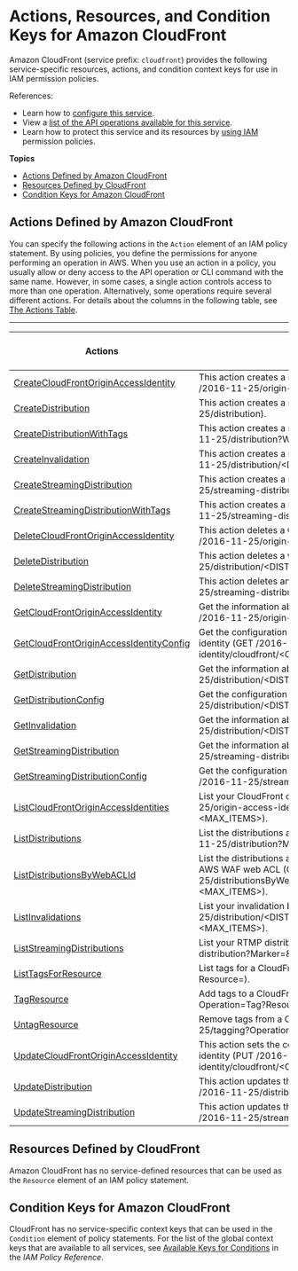 # Actions, Resources, and Condition Keys for Amazon CloudFront<a name="list_amazoncloudfront"></a>

Amazon CloudFront \(service prefix: `cloudfront`\) provides the following service\-specific resources, actions, and condition context keys for use in IAM permission policies\.

References:
+ Learn how to [configure this service](https://docs.aws.amazon.com/CloudFront/latest/DeveloperGuide/)\.
+ View a [list of the API operations available for this service](https://docs.aws.amazon.com/CloudFront/latest/APIReference/)\.
+ Learn how to protect this service and its resources by [using IAM](https://docs.aws.amazon.com/CloudFront/latest/DeveloperGuide/auth-and-access-control.html) permission policies\.

**Topics**
+ [Actions Defined by Amazon CloudFront](#amazoncloudfront-actions-as-permissions)
+ [Resources Defined by CloudFront](#amazoncloudfront-resources-for-iam-policies)
+ [Condition Keys for Amazon CloudFront](#amazoncloudfront-policy-keys)

## Actions Defined by Amazon CloudFront<a name="amazoncloudfront-actions-as-permissions"></a>

You can specify the following actions in the `Action` element of an IAM policy statement\. By using policies, you define the permissions for anyone performing an operation in AWS\. When you use an action in a policy, you usually allow or deny access to the API operation or CLI command with the same name\. However, in some cases, a single action controls access to more than one operation\. Alternatively, some operations require several different actions\. For details about the columns in the following table, see [The Actions Table](reference_policies_actions-resources-contextkeys.md#actions_table)\.


****  

| Actions | Description | Access Level | Resource Types \(\*required\) | Condition Keys | Dependent Actions | 
| --- | --- | --- | --- | --- | --- | 
|   [ CreateCloudFrontOriginAccessIdentity ](https://docs.aws.amazon.com/CloudFront/latest/APIReference/API_CreateCloudFrontOriginAccessIdentity.html)  | This action creates a new CloudFront origin access identity \(POST /2016\-11\-25/origin\-access\-identity/cloudfront\)\. | Write |  |  |  | 
|   [ CreateDistribution ](https://docs.aws.amazon.com/CloudFront/latest/APIReference/API_CreateDistribution.html)  | This action creates a new web distribution \(POST /2016\-11\-25/distribution\)\. | Write |  |  |  | 
|   [ CreateDistributionWithTags ](https://docs.aws.amazon.com/CloudFront/latest/APIReference/API_CreateDistributionWithTags.html)  | This action creates a new web distribution with tags \(POST /2016\-11\-25/distribution?WithTags\)\. | Tagging |  |  |  | 
|   [ CreateInvalidation ](https://docs.aws.amazon.com/CloudFront/latest/APIReference/API_CreateInvalidation.html)  | This action creates a new invalidation batch request \(POST /2016\-11\-25/distribution/<DISTRIBUTION\_ID>/invalidation\)\. | Write |  |  |  | 
|   [ CreateStreamingDistribution ](https://docs.aws.amazon.com/CloudFront/latest/APIReference/API_CreateStreamingDistribution.html)  | This action creates a new RTMP distribution \(POST /2016\-11\-25/streaming\-distribution\)\. | Write |  |  |  | 
|   [ CreateStreamingDistributionWithTags ](https://docs.aws.amazon.com/CloudFront/latest/APIReference/API_CreateStreamingDistributionWithTags.html)  | This action creates a new RTMP distribution with tags \(POST /2016\-11\-25/streaming\-distribution?WithTags\)\. | Tagging |  |  |  | 
|   [ DeleteCloudFrontOriginAccessIdentity ](https://docs.aws.amazon.com/CloudFront/latest/APIReference/API_DeleteCloudFrontOriginAccessIdentity.html)  | This action deletes a CloudFront origin access identity \(DELETE /2016\-11\-25/origin\-access\-identity/cloudfront/<OAI\_ID>\)\. | Write |  |  |  | 
|   [ DeleteDistribution ](https://docs.aws.amazon.com/CloudFront/latest/APIReference/API_DeleteDistribution.html)  | This action deletes a web distribution \(DELETE /2016\-11\-25/distribution/<DISTRIBUTION\_ID>\)\. | Write |  |  |  | 
|   [ DeleteStreamingDistribution ](https://docs.aws.amazon.com/CloudFront/latest/APIReference/API_DeleteStreamingDistribution.html)  | This action deletes an RTMP distribution \(DELETE /2016\-11\-25/streaming\-distribution/<DISTRIBUTION\_ID>\)\. | Write |  |  |  | 
|   [ GetCloudFrontOriginAccessIdentity ](https://docs.aws.amazon.com/CloudFront/latest/APIReference/API_GetCloudFrontOriginAccessIdentity.html)  | Get the information about a CloudFront origin access identity \(GET /2016\-11\-25/origin\-access\-identity/cloudfront/<OAI\_ID>\)\. | Read |  |  |  | 
|   [ GetCloudFrontOriginAccessIdentityConfig ](https://docs.aws.amazon.com/CloudFront/latest/APIReference/API_GetCloudFrontOriginAccessIdentityConfig.html)  | Get the configuration information about a Cloudfront origin access identity \(GET /2016\-11\-25/origin\-access\-identity/cloudfront/<OAI\_ID>/config\)\. | Read |  |  |  | 
|   [ GetDistribution ](https://docs.aws.amazon.com/CloudFront/latest/APIReference/API_GetDistribution.html)  | Get the information about a web distribution \(GET /2016\-11\-25/distribution/<DISTRIBUTION\_ID>\)\. | Read |  |  |  | 
|   [ GetDistributionConfig ](https://docs.aws.amazon.com/CloudFront/latest/APIReference/API_GetDistributionConfig.html)  | Get the configuration information about a distribution \(GET /2016\-11\-25/distribution/<DISTRIBUTION\_ID>/config\)\. | Read |  |  |  | 
|   [ GetInvalidation ](https://docs.aws.amazon.com/CloudFront/latest/APIReference/API_GetInvalidation.html)  | Get the information about an invalidation \(GET /2016\-11\-25/distribution/<DISTRIBUTION\_ID>/invalidation/<INVALIDATION\_ID>\)\. | Read |  |  |  | 
|   [ GetStreamingDistribution ](https://docs.aws.amazon.com/CloudFront/latest/APIReference/API_GetStreamingDistribution.html)  | Get the information about an RTMP distribution \(GET /2016\-11\-25/streaming\-distribution/<DISTRIBUTION\_ID>\)\. | Read |  |  |  | 
|   [ GetStreamingDistributionConfig ](https://docs.aws.amazon.com/CloudFront/latest/APIReference/API_GetStreamingDistributionConfig.html)  | Get the configuration information about a streaming distribution \(GET /2016\-11\-25/streaming\-distribution/<DISTRIBUTION\_ID>/config\)\. | Read |  |  |  | 
|   [ ListCloudFrontOriginAccessIdentities ](https://docs.aws.amazon.com/CloudFront/latest/APIReference/API_ListCloudFrontOriginAccessIdentities.html)  | List your CloudFront origin access identities \(GET /2016\-11\-25/origin\-access\-identity/cloudfront?Marker=<MARKER>&MaxItems=<MAX\_ITEMS>\)\. | List |  |  |  | 
|   [ ListDistributions ](https://docs.aws.amazon.com/CloudFront/latest/APIReference/API_ListDistributions.html)  | List the distributions associated with your AWS account \(GET /2016\-11\-25/distribution?Marker=<MARKER>&MaxItems=<MAX\_ITEMS>\)\. | List |  |  |  | 
|   [ ListDistributionsByWebACLId ](https://docs.aws.amazon.com/CloudFront/latest/APIReference/API_ListDistributionsByWebACLId.html)  | List the distributions associated with your AWS account with given AWS WAF web ACL \(GET /2016\-11\-25/distributionsByWebACLId/<WEB\_ACL\_ID>?Marker=<MARKER>&MaxItems=<MAX\_ITEMS>\)\. | List |  |  |  | 
|   [ ListInvalidations ](https://docs.aws.amazon.com/CloudFront/latest/APIReference/API_ListInvalidations.html)  | List your invalidation batches \(GET /2016\-11\-25/distribution/<DISTRIBUTION\_ID>/invalidation?Marker=<MARKER>&MaxItems=<MAX\_ITEMS>\)\. | List |  |  |  | 
|   [ ListStreamingDistributions ](https://docs.aws.amazon.com/CloudFront/latest/APIReference/API_ListStreamingDistributions.html)  | List your RTMP distributions \(GET /2016\-11\-25/streaming\-distribution?Marker=<MARKER>&MaxItems=<MAX\_ITEMS>\)\. | List |  |  |  | 
|   [ ListTagsForResource ](https://docs.aws.amazon.com/CloudFront/latest/APIReference/API_ListTagsForResource.html)  | List tags for a CloudFront resource \(GET /2016\-11\-25/tagging?Resource=<RESOURCE>\)\. | Read |  |  |  | 
|   [ TagResource ](https://docs.aws.amazon.com/CloudFront/latest/APIReference/API_TagResource.html)  | Add tags to a CloudFront resource \(POST /2016\-11\-25/tagging?Operation=Tag?Resource=<RESOURCE>\)\. | Tagging |  |  |  | 
|   [ UntagResource ](https://docs.aws.amazon.com/CloudFront/latest/APIReference/API_UntagResource.html)  | Remove tags from a CloudFront resource \(POST /2016\-11\-25/tagging?Operation=Untag?Resource=<RESOURCE>\)\. | Tagging |  |  |  | 
|   [ UpdateCloudFrontOriginAccessIdentity ](https://docs.aws.amazon.com/CloudFront/latest/APIReference/API_UpdateCloudFrontOriginAccessIdentity.html)  | This action sets the configuration for a CloudFront origin access identity \(PUT /2016\-11\-25/origin\-access\-identity/cloudfront/<OAI\_ID>/config\)\. | Write |  |  |  | 
|   [ UpdateDistribution ](https://docs.aws.amazon.com/CloudFront/latest/APIReference/API_UpdateDistribution.html)  | This action updates the configuration for a web distribution \(PUT /2016\-11\-25/distribution/<DISTRIBUTION\_ID>/config\)\. | Write |  |  |  | 
|   [ UpdateStreamingDistribution ](https://docs.aws.amazon.com/CloudFront/latest/APIReference/API_UpdateStreamingDistribution.html)  | This action updates the configuration for an RTMP distribution \(PUT /2016\-11\-25/streaming\-distribution/<DISTRIBUTION\_ID>/config\)\. | Write |  |  |  | 

## Resources Defined by CloudFront<a name="amazoncloudfront-resources-for-iam-policies"></a>

Amazon CloudFront has no service\-defined resources that can be used as the `Resource` element of an IAM policy statement\.

## Condition Keys for Amazon CloudFront<a name="amazoncloudfront-policy-keys"></a>

CloudFront has no service\-specific context keys that can be used in the `Condition` element of policy statements\. For the list of the global context keys that are available to all services, see [Available Keys for Conditions](reference_policies_condition-keys.html#AvailableKeys) in the *IAM Policy Reference*\.